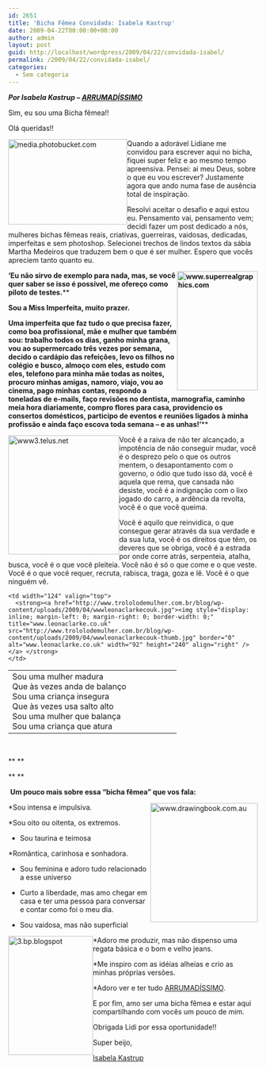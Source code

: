 ```yaml
---
id: 2651
title: 'Bicha Fêmea Convidada: Isabela Kastrup'
date: 2009-04-22T00:00:00+00:00
author: admin
layout: post
guid: http://localhost/wordpress/2009/04/22/convidada-isabel/
permalink: /2009/04/22/convidada-isabel/
categories:
  - Sem categoria
---
```

**_Por Isabela Kastrup – <a href="http://arrumadissimoecia.blogspot.com/" target="_blank">ARRUMADÍSSIMO</a>_**

Sim, eu sou uma Bicha fêmea!!

Olá queridas!!

[<img style="display: inline; margin-left: 0; margin-right: 0; border-width: 0;" title="media.photobucket.com" src="http://www.trololodemulher.com.br/blog/wp-content/uploads/2009/04/mediaphotobucketcom-thumb.jpg" border="0" alt="media.photobucket.com" width="240" height="172" align="left" />](http://www.trololodemulher.com.br/blog/wp-content/uploads/2009/04/mediaphotobucketcom.jpg) Quando a adorável Lidiane me convidou para escrever aqui no bicha, fiquei super feliz e ao mesmo tempo apreensiva. Pensei: ai meu Deus, sobre o que eu vou escrever? Justamente agora que ando numa fase de ausência total de inspiração.

Resolvi aceitar o desafio e aqui estou eu. Pensamento vai, pensamento vem; decidi fazer um post dedicado a nós, mulheres bichas fêmeas reais, criativas, guerreiras, vaidosas, dedicadas, imperfeitas e sem photoshop. Selecionei trechos de lindos textos da sábia Martha Medeiros que traduzem bem o que é ser mulher. Espero que vocês apreciem tanto quanto eu.

**[<img style="display: inline; margin-left: 0; margin-right: 0; border-width: 0;" title="www.superrealgraphics.com" src="http://www.trololodemulher.com.br/blog/wp-content/uploads/2009/04/wwwsuperrealgraphicscom-thumb.jpg" border="0" alt="www.superrealgraphics.com" width="163" height="240" align="right" />](http://www.trololodemulher.com.br/blog/wp-content/uploads/2009/04/wwwsuperrealgraphicscom.jpg) ‘Eu não sirvo de exemplo para nada, mas, se você quer saber se isso é possível, me ofereço como piloto de testes.****
  
**Sou a Miss Imperfeita, muito prazer.**
  
**Uma imperfeita que faz tudo o que precisa fazer, como boa profissional, mãe e mulher que também sou: trabalho todos os dias, ganho minha grana, vou ao supermercado três vezes por semana, decido o cardápio das refeições, levo os filhos no colégio e busco, almoço com eles, estudo com eles, telefono para minha mãe todas as noites, procuro minhas amigas, namoro, viajo, vou ao cinema, pago minhas contas, respondo a toneladas de e-mails, faço revisões no dentista, mamografia, caminho meia hora diariamente, compro flores para casa, providencio os consertos domésticos, participo de eventos e reuniões ligados à minha profissão e ainda faço escova toda semana &#8211; e as unhas!’****

[<img style="display: inline; margin-left: 0; margin-right: 0; border-width: 0;" title="www3.telus.net" src="http://www.trololodemulher.com.br/blog/wp-content/uploads/2009/04/www3telusnet-thumb.jpg" border="0" alt="www3.telus.net" width="224" height="240" align="left" />](http://www.trololodemulher.com.br/blog/wp-content/uploads/2009/04/www3telusnet.jpg) Você é a raiva de não ter alcançado, a impotência de não conseguir mudar, você é o desprezo pelo o que os outros mentem, o desapontamento com o governo, o ódio que tudo isso dá, você é aquela que rema, que cansada não desiste, você é a indignação com o lixo jogado do carro, a ardência da revolta, você é o que você queima.
  
Você é aquilo que reinvidica, o que consegue gerar através da sua verdade e da sua luta, você é os direitos que têm, os deveres que se obriga, você é a estrada por onde corre atrás, serpenteia, atalha, busca, você é o que você pleiteia. Você não é só o que come e o que veste. Você é o que você requer, recruta, rabisca, traga, goza e lê. Você é o que ninguém vê.

<table border="0" cellspacing="0" cellpadding="2" width="450">
  <tr>
    <td width="324">
      Sou uma mulher madura<br /> Que às vezes anda de balanço<br /> Sou uma criança insegura<br /> Que às vezes usa salto alto<br /> Sou uma mulher que balança<br /> Sou uma criança que atura
    </td>
    
    <td width="124" valign="top">
      <strong><a href="http://www.trololodemulher.com.br/blog/wp-content/uploads/2009/04/wwwleonaclarkecouk.jpg"><img style="display: inline; margin-left: 0; margin-right: 0; border-width: 0;" title="www.leonaclarke.co.uk" src="http://www.trololodemulher.com.br/blog/wp-content/uploads/2009/04/wwwleonaclarkecouk-thumb.jpg" border="0" alt="www.leonaclarke.co.uk" width="92" height="240" align="right" /></a> </strong>
    </td>
  </tr>
</table>

 

** **

** **

 **Um pouco mais sobre essa “bicha fêmea” que vos fala:**

[<img style="display: inline; margin-left: 0; margin-right: 0; border-width: 0;" title="www.drawingbook.com.au" src="http://www.trololodemulher.com.br/blog/wp-content/uploads/2009/04/wwwdrawingbookcomau-thumb.jpg" border="0" alt="www.drawingbook.com.au" width="217" height="240" align="right" />](http://www.trololodemulher.com.br/blog/wp-content/uploads/2009/04/wwwdrawingbookcomau.jpg) *Sou intensa e impulsiva.

*Sou oito ou oitenta, os extremos.

* Sou taurina e teimosa

*Romântica, carinhosa e sonhadora.

* Sou feminina e adoro tudo relacionado a esse universo

* Curto a liberdade, mas amo chegar em casa e ter uma pessoa para conversar e contar como foi o meu dia.

* Sou vaidosa, mas não superficial

[<img style="display: inline; margin-left: 0; margin-right: 0; border-width: 0;" title="3.bp.blogspot" src="http://www.trololodemulher.com.br/blog/wp-content/uploads/2009/04/3bpblogspot-thumb.png" border="0" alt="3.bp.blogspot" width="171" height="240" align="left" />](http://www.trololodemulher.com.br/blog/wp-content/uploads/2009/04/3bpblogspot.png) *Adoro me produzir, mas não dispenso uma regata básica e o bom e velho jeans.

*Me inspiro com as idéias alheias e crio as minhas próprias versões.

*Adoro ver e ter tudo <a href="http://arrumadissimoecia.blogspot.com/" target="_blank">ARRUMADÍSSIMO</a>.

E por fim, amo ser uma bicha fêmea e estar aqui compartilhando com vocês um pouco de mim.

Obrigada Lidi por essa oportunidade!!

Super beijo,

<a href="http://arrumadissimoecia.blogspot.com/" target="_blank">Isabela Kastrup</a>